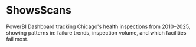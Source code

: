 # ShowsScans
PowerBI Dashboard tracking Chicago's health inspections from 2010–2025, showing patterns in: failure trends, inspection volume, and which facilities fail most.
